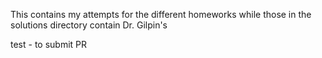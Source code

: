 This contains my attempts for the different homeworks while those in the solutions directory contain Dr. Gilpin's

test - to submit PR 
